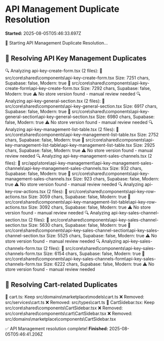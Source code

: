 # API Management Duplicate Resolution

**Started:** 2025-08-05T05:46:33.697Z

🚀 Starting API Management Duplicate Resolution...

## 🔑 Resolving API Key Management Duplicates

🔍 Analyzing api-key-create-form.tsx (2 files):
   📁 src/core\shared\components\api-key-create-form.tsx
      Size: 7251 chars, Supabase: false, Modern: true
   📁 src/core\shared\components\api-key-create-form\api-key-create-form.tsx
      Size: 7292 chars, Supabase: false, Modern: true
   ⚠️  No store version found - manual review needed
🔍 Analyzing api-key-general-section.tsx (2 files):
   📁 src/core\shared\components\api-key-general-section.tsx
      Size: 6917 chars, Supabase: false, Modern: true
   📁 src/core\shared\components\api-key-general-section\api-key-general-section.tsx
      Size: 6980 chars, Supabase: false, Modern: true
   ⚠️  No store version found - manual review needed
🔍 Analyzing api-key-management-list-table.tsx (2 files):
   📁 src/core\shared\components\api-key-management-list-table.tsx
      Size: 2752 chars, Supabase: false, Modern: true
   📁 src/core\shared\components\api-key-management-list-table\api-key-management-list-table.tsx
      Size: 2925 chars, Supabase: false, Modern: true
   ⚠️  No store version found - manual review needed
🔍 Analyzing api-key-management-sales-channels.tsx (2 files):
   📁 src/app\store\api-key-management\api-key-management-sales-channels\api-key-management-sales-channels.tsx
      Size: 932 chars, Supabase: false, Modern: true
   📁 src/core\shared\components\api-key-management-sales-channels.tsx
      Size: 923 chars, Supabase: false, Modern: true
   ⚠️  No store version found - manual review needed
🔍 Analyzing api-key-row-actions.tsx (2 files):
   📁 src/core\shared\components\api-key-row-actions.tsx
      Size: 3059 chars, Supabase: false, Modern: true
   📁 src/core\shared\components\api-key-management-list-table\api-key-row-actions.tsx
      Size: 3092 chars, Supabase: false, Modern: true
   ⚠️  No store version found - manual review needed
🔍 Analyzing api-key-sales-channel-section.tsx (2 files):
   📁 src/core\shared\components\api-key-sales-channel-section.tsx
      Size: 5630 chars, Supabase: false, Modern: true
   📁 src/core\shared\components\api-key-sales-channel-section\api-key-sales-channel-section.tsx
      Size: 5525 chars, Supabase: false, Modern: true
   ⚠️  No store version found - manual review needed
🔍 Analyzing api-key-sales-channels-form.tsx (2 files):
   📁 src/core\shared\components\api-key-sales-channels-form.tsx
      Size: 6154 chars, Supabase: false, Modern: true
   📁 src/core\shared\components\api-key-sales-channels-form\api-key-sales-channels-form.tsx
      Size: 6222 chars, Supabase: false, Modern: true
   ⚠️  No store version found - manual review needed

## 🛒 Resolving Cart-related Duplicates

🔄 cart.ts: Keep src/domains\marketplace\models\cart.ts
   ❌ Removed: src/services\cart.ts
   ❌ Removed: src/types\cart.ts
🔄 CartSidebar.tsx: Keep src/core\shared\components\CartSidebar.tsx
   ❌ Removed: src/core\shared\components\cart\CartSidebar.tsx
   ❌ Removed: src/domains\marketplace\components\CartSidebar.tsx

✅ API Management resolution complete!
**Finished:** 2025-08-05T05:46:41.206Z
